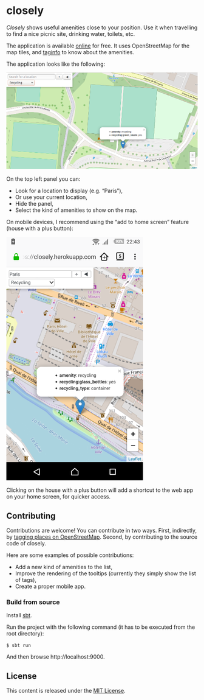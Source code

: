 # closely

*Closely* shows useful amenities close to your position. Use it when travelling to find a nice picnic site,
drinking water, toilets, etc.

The application is available [online](https://closely.herokuapp.com) for free. It uses OpenStreetMap for
the map tiles, and [taginfo](https://taginfo.openstreetmap.org/) to know about the amenities.

The application looks like the following:

![closely](closely.png)

On the top left panel you can:

- Look for a location to display (e.g. “Paris”),
- Or use your current location,
- Hide the panel,
- Select the kind of amenities to show on the map.

On mobile devices, I recommend using the “add to home screen” feature (house with a plus button):

![a2hs](add-to-home-screen.png)

Clicking on the house with a plus button will add a shortcut to the web app on your home screen,
for quicker access.

## Contributing

Contributions are welcome! You can contribute in two ways. First, indirectly, by
[tagging places on OpenStreetMap](https://wiki.openstreetmap.org/wiki/Contribute_map_data). Second, by
contributing to the source code of closely.

Here are some examples of possible contributions:

- Add a new kind of amenities to the list,
- Improve the rendering of the tooltips (currently they simply show the list of tags),
- Create a proper mobile app.

### Build from source

Install [sbt](https://scala-sbt.org).

Run the project with the following command (it has to be executed from the root directory):

~~~
$ sbt run
~~~

And then browse http://localhost:9000.

## License

This content is released under the [MIT License](http://opensource.org/licenses/mit-license.php).

